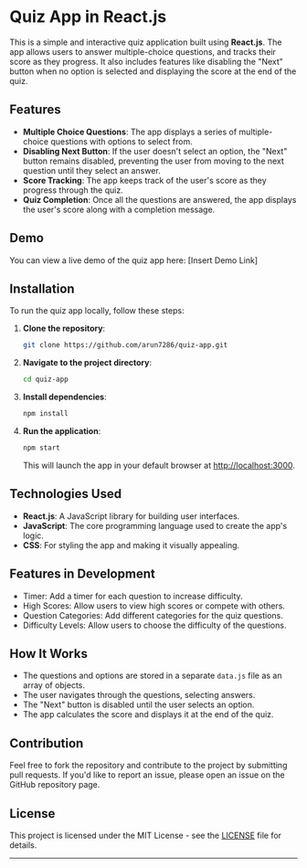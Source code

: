 # Quiz App in React.js

This is a simple and interactive quiz application built using **React.js**. The app allows users to answer multiple-choice questions, and tracks their score as they progress. It also includes features like disabling the "Next" button when no option is selected and displaying the score at the end of the quiz.

## Features

- **Multiple Choice Questions**: The app displays a series of multiple-choice questions with options to select from.
- **Disabling Next Button**: If the user doesn't select an option, the "Next" button remains disabled, preventing the user from moving to the next question until they select an answer.
- **Score Tracking**: The app keeps track of the user's score as they progress through the quiz.
- **Quiz Completion**: Once all the questions are answered, the app displays the user's score along with a completion message.

## Demo

You can view a live demo of the quiz app here: [Insert Demo Link]

## Installation

To run the quiz app locally, follow these steps:

1. **Clone the repository**:

   ```bash
   git clone https://github.com/arun7286/quiz-app.git
   ```

2. **Navigate to the project directory**:

   ```bash
   cd quiz-app
   ```

3. **Install dependencies**:

   ```bash
   npm install
   ```

4. **Run the application**:

   ```bash
   npm start
   ```

   This will launch the app in your default browser at [http://localhost:3000](http://localhost:3000).

## Technologies Used

- **React.js**: A JavaScript library for building user interfaces.
- **JavaScript**: The core programming language used to create the app's logic.
- **CSS**: For styling the app and making it visually appealing.

## Features in Development

- Timer: Add a timer for each question to increase difficulty.
- High Scores: Allow users to view high scores or compete with others.
- Question Categories: Add different categories for the quiz questions.
- Difficulty Levels: Allow users to choose the difficulty of the questions.

## How It Works

- The questions and options are stored in a separate `data.js` file as an array of objects.
- The user navigates through the questions, selecting answers.
- The "Next" button is disabled until the user selects an option.
- The app calculates the score and displays it at the end of the quiz.

## Contribution

Feel free to fork the repository and contribute to the project by submitting pull requests. If you'd like to report an issue, please open an issue on the GitHub repository page.

## License

This project is licensed under the MIT License - see the [LICENSE](LICENSE) file for details.

---
